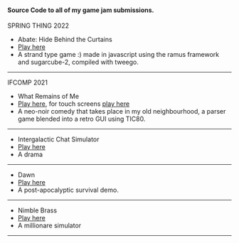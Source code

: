 #### Source Code to all of my game jam submissions. <br/>


SPRING THING 2022
- Abate: Hide Behind the Curtains
- [Play here](https://r01nx.github.io/Game-Jam-Submissions/abate)
- A strand type game :) made in javascript using the ramus framework and sugarcube-2, compiled with tweego.

<hr>

IFCOMP 2021
- What Remains of Me
- [Play here](https://ifcomp.org/play/2558/play_online), for touch screens [play here](https://r01nx.github.io/Game-Jam-Submissions/wrom/wrom-touch)
- A neo-noir comedy that takes place in my old neighbourhood, a parser game blended into a retro GUI using TIC80.

<hr>

- Intergalactic Chat Simulator
- [Play here](https://r01nx.github.io/Game-Jam-Submissions/Intergalactic-chat-simulator.html)
- A drama

<hr>

- Dawn
- [Play here](https://r01nx.github.io/Game-Jam-Submissions/dawn.html)
- A post-apocalyptic survival demo.

<hr>

- Nimble Brass
- [Play here](https://r01nx.github.io/Game-Jam-Submissions/nimble-brass.html)
- A millionare simulator

<hr>
